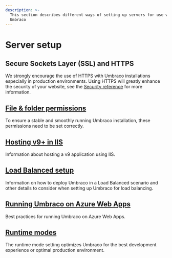 ```yaml
---
description: >-
  This section describes different ways of setting up servers for use with
  Umbraco
---
```


# Server setup

## Secure Sockets Layer (SSL) and HTTPS

We strongly encourage the use of HTTPS with Umbraco installations especially in production environments. Using HTTPS will greatly enhance the security of your website, see the [Security reference](../../../reference/security/) for more information.

## [File & folder permissions](permissions.md)

To ensure a stable and smoothly running Umbraco installation, these permissions need to be set correctly.

## [Hosting v9+ in IIS](iis.md)

Information about hosting a v9 application using IIS.

## [Load Balanced setup](load-balancing/)

Information on how to deploy Umbraco in a Load Balanced scenario and other details to consider when setting up Umbraco for load balancing.

## [Running Umbraco on Azure Web Apps](azure-web-apps.md)

Best practices for running Umbraco on Azure Web Apps.

## [Runtime modes](runtime-modes.md)

The runtime mode setting optimizes Umbraco for the best development experience or optimal production environment.
